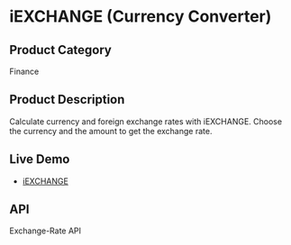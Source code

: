 # iEXCHANGE (Currency Converter)

## Product Category
Finance

## Product Description
Calculate currency and foreign exchange rates with iEXCHANGE. Choose the currency and the amount to get the exchange rate.

## Live Demo
- [iEXCHANGE](https://iexchange.netlify.app/)

## API
Exchange-Rate API
